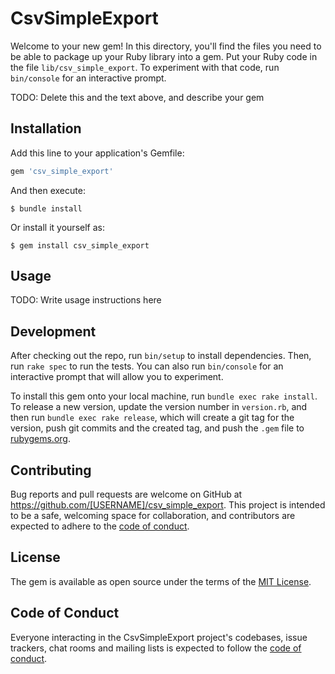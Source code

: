 # CsvSimpleExport

Welcome to your new gem! In this directory, you'll find the files you need to be able to package up your Ruby library into a gem. Put your Ruby code in the file `lib/csv_simple_export`. To experiment with that code, run `bin/console` for an interactive prompt.

TODO: Delete this and the text above, and describe your gem

## Installation

Add this line to your application's Gemfile:

```ruby
gem 'csv_simple_export'
```

And then execute:

    $ bundle install

Or install it yourself as:

    $ gem install csv_simple_export

## Usage

TODO: Write usage instructions here

## Development

After checking out the repo, run `bin/setup` to install dependencies. Then, run `rake spec` to run the tests. You can also run `bin/console` for an interactive prompt that will allow you to experiment.

To install this gem onto your local machine, run `bundle exec rake install`. To release a new version, update the version number in `version.rb`, and then run `bundle exec rake release`, which will create a git tag for the version, push git commits and the created tag, and push the `.gem` file to [rubygems.org](https://rubygems.org).

## Contributing

Bug reports and pull requests are welcome on GitHub at https://github.com/[USERNAME]/csv_simple_export. This project is intended to be a safe, welcoming space for collaboration, and contributors are expected to adhere to the [code of conduct](https://github.com/[USERNAME]/csv_simple_export/blob/main/CODE_OF_CONDUCT.md).

## License

The gem is available as open source under the terms of the [MIT License](https://opensource.org/licenses/MIT).

## Code of Conduct

Everyone interacting in the CsvSimpleExport project's codebases, issue trackers, chat rooms and mailing lists is expected to follow the [code of conduct](https://github.com/[USERNAME]/csv_simple_export/blob/main/CODE_OF_CONDUCT.md).
